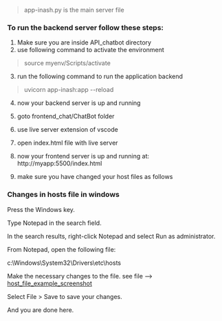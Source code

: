 > app-inash.py is the main server file 

### To run the backend server follow these steps:

1. Make sure you are inside API_chatbot directory 
2. use following command to activate the environment
> source myenv/Scripts/activate 
3. run the following command to run the application backend
> uvicorn app-inash:app --reload

4. now your backend server is up and running 

5. goto frontend_chat/ChatBot folder

6. use live server extension of vscode 

7. open index.html file with live server

8. now your frontend server is up and running at: http://myapp:5500/index.html

9. make sure you have changed your host files as follows



### Changes in hosts file in windows 

Press the Windows key.

Type Notepad in the search field.

In the search results, right-click Notepad and select Run as administrator.

From Notepad, open the following file:

c:\Windows\System32\Drivers\etc\hosts

 Make the necessary changes to the file. see file --> [host_file_example_screenshot](API_chatbot\hosts_file_example.png)

Select File > Save to save your changes.

And you are done here.
